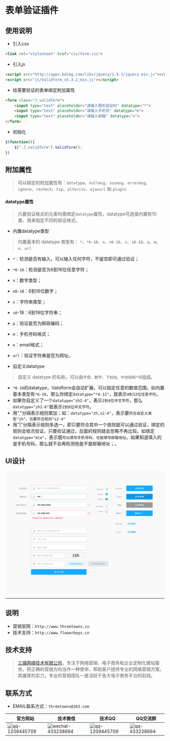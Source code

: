 # 表单验证插件

## 使用说明
* 引入css
```html
<link rel="stylesheet" href="css/form.css">
```

* 引入js
```html
<script src="http://apps.bdimg.com/libs/jquery/1.9.1/jquery.min.js"></script>
<script src="js/Validform_v5.3.2_min.js"></script>
```

* 给需要验证的表单绑定附加属性
```html
<form class="J_validform">
	<input type="text" placeholder="请输入图形验证码" datatype="*">
	<input type="text" placeholder="请输入手机号" datatype="m">
	<input type="text" placeholder="请输入邮箱" datatype="e">
</form>
```

* 初始化
```javascript
$(function(){
	$(".J_validform").Validform();
})
```

## 附加属性
>可以绑定的附加属性有：`datatype`、`nullmsg`、`sucmsg`、`errormsg`、`ignore`、`recheck`、`tip`、`altercss`、`ajaxurl` 和 `plugin`

#### datatype属性
>凡要验证格式的元素均需绑定`datatype`属性，datatype可选值内置有10类，用来指定不同的验证格式。

* 内置datatype类型
>内置基本的 datatype 类型有： `*`、`*6-16`、`n`、`n6-16`、`s`、`s6-18`、`p`、`m`、`e`、`url`

 * `*`：检测是否有输入，可以输入任何字符，不留空即可通过验证；
 * `*6-16`：检测是否为6到16位任意字符；
 * `n`：数字类型；
 * `n6-16`：6到16位数字；
 * `s`：字符串类型；
 * `s6`-18：6到18位字符串；
 * `p`：验证是否为邮政编码；
 * `m`：手机号码格式；
 * `e`：email格式；
 * `url`：验证字符串是否为网址。

* 自定义datatype
>自定义 datatype 的名称，可以由`字母、数字、下划线、中划线和*号`组成。

 * `*6-16`的datatype，Validform会自动扩展，可以指定任意的数值范围。如内置基本类型有`*6-16`，那么你绑定`datatype="*4-12"`，就表示`4到12位任意字符`。
 * 如果你自定义了一个`datatype="zh2-4"`，表示`2到4位中文字符`，那么`datatype="zh2-6"`就表示`2到6位中文字符`。
 * 用","分隔表示规则累加；如：`datatype="zh,s2-4"`，表示要`符合自定义类型"zh"，也要符合规则"s2-4"`
 * 用"|"分隔表示规则多选一，即只要符合其中一个规则就可以通过验证，绑定的规则会依次验证，只要验证通过，后面的规则就会忽略不再比较。如绑定`datatype="m|e"`，表示既`可以填写手机号码，也能填写邮箱地址`，如果知道填入的是手机号码，那么就不会再检测他是不是邮箱地址；。



## UI设计
![validform](UI/UI.jpg)

***

## 说明
* 营销官网：`http://www.threetowns.cn`
* 技术支持：`http://www.flowerboys.cn`

## 技术支持
>[三镇网络技术有限公司](http://www.threetowns.cn)，专注于网络营销、电子商务和企业定制化建站服务，把正确的营销方向当作一种使命，帮助客户提供专业的网络营销方案。其雄厚的实力，专业的营销团队一直活跃于各大电子商务平台的前线。

## 联系方式

* EMAIL联系方式：`threetowns@163.com`

| 官方网站 | 技术微信 | 技术QQ | QQ交流群 |
|--------|--------|--------|--------|
|![qq-1209445709](https://github.com/threetowns/About/raw/master/qrCode/website_threetowns.cn.jpg)|![wechat-433238694](https://github.com/threetowns/About/raw/master/qrCode/wechat_yonger_lei.jpg)|   ![qq-1209445709](https://github.com/threetowns/About/raw/master/qrCode/qq_1209445709.jpg)     |    ![qq-433238694](https://github.com/threetowns/About/raw/master/qrCode/qqGroup_433238694.jpg)    |

